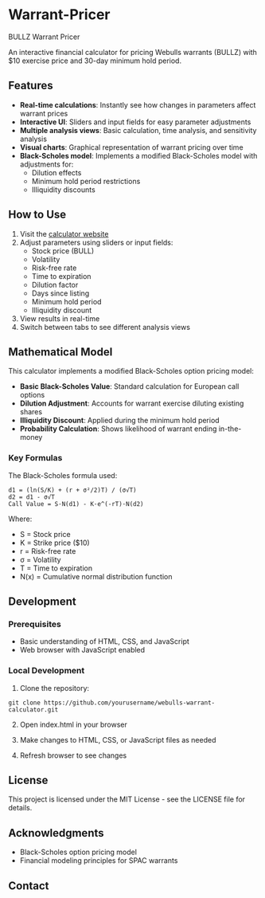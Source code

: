# Warrant-Pricer
BULLZ Warrant Pricer 


An interactive financial calculator for pricing Webulls warrants (BULLZ) with $10 exercise price and 30-day minimum hold period.

## Features

- **Real-time calculations**: Instantly see how changes in parameters affect warrant prices
- **Interactive UI**: Sliders and input fields for easy parameter adjustments
- **Multiple analysis views**: Basic calculation, time analysis, and sensitivity analysis
- **Visual charts**: Graphical representation of warrant pricing over time
- **Black-Scholes model**: Implements a modified Black-Scholes model with adjustments for:
  - Dilution effects
  - Minimum hold period restrictions
  - Illiquidity discounts

## How to Use

1. Visit the [calculator website](https://fujipy.github.io/Warrant-Pricer/)
2. Adjust parameters using sliders or input fields:
   - Stock price (BULL)
   - Volatility
   - Risk-free rate
   - Time to expiration
   - Dilution factor
   - Days since listing
   - Minimum hold period
   - Illiquidity discount
3. View results in real-time
4. Switch between tabs to see different analysis views

## Mathematical Model

This calculator implements a modified Black-Scholes option pricing model:

- **Basic Black-Scholes Value**: Standard calculation for European call options
- **Dilution Adjustment**: Accounts for warrant exercise diluting existing shares
- **Illiquidity Discount**: Applied during the minimum hold period
- **Probability Calculation**: Shows likelihood of warrant ending in-the-money

### Key Formulas

The Black-Scholes formula used:

```
d1 = (ln(S/K) + (r + σ²/2)T) / (σ√T)
d2 = d1 - σ√T
Call Value = S·N(d1) - K·e^(-rT)·N(d2)
```

Where:
- S = Stock price
- K = Strike price ($10)
- r = Risk-free rate
- σ = Volatility
- T = Time to expiration
- N(x) = Cumulative normal distribution function

## Development

### Prerequisites

- Basic understanding of HTML, CSS, and JavaScript
- Web browser with JavaScript enabled

### Local Development

1. Clone the repository:
```
git clone https://github.com/yourusername/webulls-warrant-calculator.git
```

2. Open index.html in your browser

3. Make changes to HTML, CSS, or JavaScript files as needed

4. Refresh browser to see changes

## License

This project is licensed under the MIT License - see the LICENSE file for details.

## Acknowledgments

- Black-Scholes option pricing model
- Financial modeling principles for SPAC warrants

## Contact
